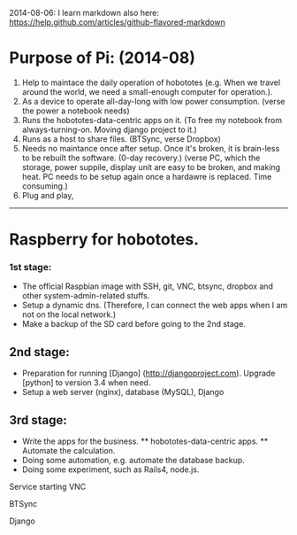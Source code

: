 2014-08-06: I learn markdown also here: https://help.github.com/articles/github-flavored-markdown

Purpose of Pi: (2014-08)
========
1. Help to maintace the daily operation of hobototes (e.g. When we travel around the world, we need a small-enough computer for operation.).
2. As a device to operate all-day-long with low power consumption. (verse the power a notebook needs)
3. Runs the hobototes-data-centric apps on it. (To free my notebook from always-turning-on. Moving django project to it.)
4. Runs as a host to share files. (BTSync, verse Dropbox)
5. Needs no maintance once after setup. Once it's broken, it is brain-less to be rebuilt the software. (0-day recovery.) (verse PC, which the storage, power suppile, display unit are easy to be broken, and making heat. PC needs to be setup again once a hardawre is replaced. Time consuming.)
6. Plug and play,


----
Raspberry for hobototes.
====
### 1st stage:
* The official Raspbian image with SSH, git, VNC, btsync, dropbox and other system-admin-related stuffs.
* Setup a dynamic dns. (Therefore, I can connect the web apps when I am not on the local network.)
* Make a backup of the SD card before going to the 2nd stage.

## 2nd stage:
* Preparation for running [Django] (http://djangoproject.com). Upgrade [python] to version 3.4 when need.
* Setup a web server (nginx), database (MySQL), Django

## 3rd stage:
* Write the apps for the business.
** hobototes-data-centric apps.
** Automate the calculation.
* Doing some automation, e.g. automate the database backup.
* Doing some experiment, such as Rails4, node.js.




Service starting
VNC

BTSync

Django

